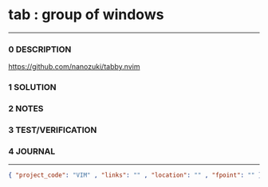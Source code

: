 # tab : group of windows
--------------------------------
### 0 DESCRIPTION

https://github.com/nanozuki/tabby.nvim

### 1 SOLUTION


### 2 NOTES


### 3 TEST/VERIFICATION


### 4 JOURNAL



--------------------------------
```json
{ "project_code": "VIM" , "links": "" , "location": "" , "fpoint": "" }
```
